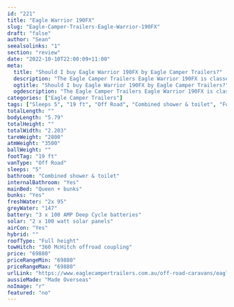 ```yaml
---
id: "221"
title: "Eagle Warrior 190FX"
slug: "Eagle-Camper-Trailers-Eagle-Warrior-190FX"
draft: "false"
author: "Sean"
seealsolinks: "1"
section: "review"
date: "2022-10-10T22:00:09+11:00"
meta:
  title: "Should I buy Eagle Warrior 190FX by Eagle Camper Trailers?"
  description: "The Eagle Camper Trailers Eagle Warrior 190FX is classed as Off Road, and sleeps 5 people. It is Made Overseas and comes in at 19 ft. It generally has Combined shower & toilet."
  ogtitle: "Should I buy Eagle Warrior 190FX by Eagle Camper Trailers?"
  ogdescription: "The Eagle Camper Trailers Eagle Warrior 190FX is classed as Off Road, and sleeps 5 people. It is Made Overseas and comes in at 19 ft. It generally has Combined shower & toilet."
categories: ["Eagle Camper Trailers"]
tags: ["Sleeps 5", "19 ft", "Off Road", "Combined shower & toilet", "Full height", "60 - 70k", "Made Overseas"]
totalLength: ""
bodyLength: "5.79"
totalHeight: ""
totalWidth: "2.203"
tareWeight: "2800"
atmWeight: "3500"
ballWeight: ""
footTag: "19 ft"
vanType: "Off Road"
sleeps: "5"
bathroom: "Combined shower & toilet"
internalBathroom: "Yes"
mainBed: "Queen + bunks"
bunks: "Yes"
freshWater: "2x 95"
greyWater: "147"
battery: "3 x 100 AMP Deep Cycle batteries"
solar: "2 x 100 watt solar panels"
airCon: "Yes"
hybrid: ""
roofType: "Full height"
towHitch: "360 McHitch offroad coupling"
price: "69880"
priceRangeMin: "69880"
priceRangeMax: "69880"
urlLink: "https://www.eaglecampertrailers.com.au/off-road-caravans/eagle-warrior-190fx/"
aussieMade: "Made Overseas"
noImage: "r"
featured: "no"
---
```

